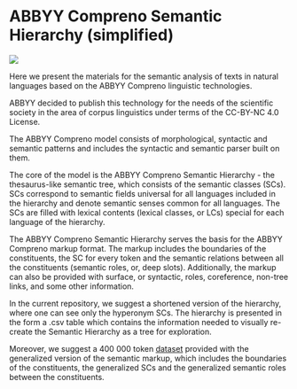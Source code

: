# ABBYY Compreno Semantic Hierarchy (simplified)

<a href="https://creativecommons.org/licenses/by-nc/4.0/"><img src="https://img.shields.io/static/v1?label=license&message=CC-BY-NC-4.0&color=green"/></a>

Here we present the materials for the semantic analysis of texts in natural languages based on the ABBYY Compreno linguistic technologies.

ABBYY decided to publish this technology for the needs of the scientific society in the area of corpus linguistics under terms of the CC-BY-NC 4.0 License. 

 The ABBYY Compreno model consists of morphological, syntactic and semantic patterns and includes the syntactic and semantic parser built on them.

The core of the model is the ABBYY Compreno Semantic Hierarchy - the thesaurus-like semantic tree, which consists of the semantic classes (SCs). SCs correspond to semantic fields universal for all languages included in the hierarchy and denote semantic senses common for all languages. The SCs are filled with lexical contents (lexical classes, or LCs) special for each language of the hierarchy.

The ABBYY Compreno Semantic Hierarchy serves the basis for the ABBYY Compreno markup format. The markup includes the boundaries of the constituents, the SC for every token and the semantic relations between all the constituents (semantic roles, or, deep slots). Additionally, the markup can also be provided with surface, or syntactic, roles, coreference, non-tree links, and some other information.

In the current repository, we suggest a shortened version of the hierarchy, where one can see only the hyperonym SCs. The hierarchy is presented in the form a .csv table which contains the information needed to visually re-create the Semantic Hierarchy as a tree for exploration.

Moreover, we suggest a 400 000 token [dataset](https://github.com/compreno-semantics/compreno-corpus) provided with the generalized version of the semantic markup, which includes the boundaries of the constituents, the generalized SCs and the generalized semantic roles between the constituents.
